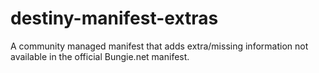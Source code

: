 # destiny-manifest-extras
A community managed manifest that adds extra/missing information not available in the official Bungie.net manifest.
